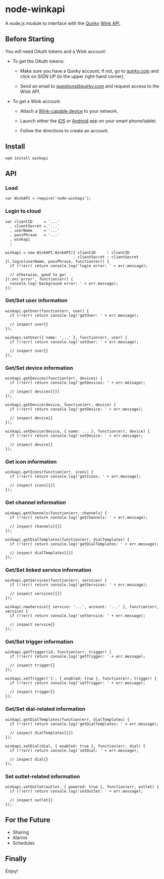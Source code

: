node-winkapi
============

A node.js module to interface with the [Quirky](http://www.quirky.com/) [Wink API](http://docs.wink.apiary.io).

Before Starting
---------------
You will need OAuth tokens and a Wink account:

- To get the OAuth tokens:

    - Make sure you have a Quirky account;
if not, go to [quirky.com](http://www.quirky.com/) and click on _SIGN UP_ (in the upper right-hand corner).

    - Send an email to [questions@quirky.com](mailto:questions@quirky.com) and request access to the Wink API.

- To get a Wink account:

    - Attach a [Wink-capable device](http://www.quirky.com/shop/smart-home) to your network.

    - Launch either the [iOS](https://itunes.apple.com/us/app/wink-instantly-connected/id719287124?mt=8)
or [Android](https://play.google.com/store/apps/details?id=com.quirky.android.wink.wink&hl=en) app on your smart phone/tablet.

    - Follow the directions to create an account.


Install
-------

    npm install winkapi

API
---

### Load

    var WinkAPI = require('node-winkapi');

### Login to cloud

    var clientID     = '...'
      , clientSecret = '...'
      , userName     = '...'
      , passPhrase   = '...'
      , winkapi
      ;

    winkapi = new WinkAPI.WinkAPI({ clientID     : clientID
                                  , clientSecret : clientSecret }).login(userName, passPhrase, function(err) {
      if (!!err) return console.log('login error: ' + err.message);

      // otherwise, good to go!
    }).on('error', function(err) {
      console.log('background error: ' + err.message);
    });

### Get/Set user information

    winkapi.getUser(function(err, user) {
      if (!!err) return console.log('getUser: ' + err.message);

      // inspect user{}
    });

    winkapi.setUser({ name: '...' }, function(err, user) {
      if (!!err) return console.log('setUser: ' + err.message);

      // inspect user{}
    });

### Get/Set device information

    winkapi.getDevices(function(err, devices) {
      if (!!err) return console.log('getDevices: ' + err.message);

      // inspect devices[{}]
    });

    winkapi.getDevice(device, function(err, device) {
      if (!!err) return console.log('getDevice: ' + err.message);

      // inspect device{}
    });

    winkapi.setDevice(device, { name: ... }, function(err, device) {
      if (!!err) return console.log('setDevice: ' + err.message);

      // inspect device{}
    });

### Get icon information

    winkapi.getIcons(function(err, icons) {
      if (!!err) return console.log('getIcons: ' + err.message);

      // inspect icons[{}]
    });

### Get channel information

    winkapi.getChannels(function(err, channels) {
      if (!!err) return console.log('getChannels: ' + err.message);

      // inspect channels[{}]
    });

    winkapi.getDialTemplates(function(err, dialTemplates) {
      if (!!err) return console.log('getDialTemplates: ' + err.message);

      // inspect dialTemplates[{}]
    });

### Get/Set linked service information

    winkapi.getServices(function(err, services) {
      if (!!err) return console.log('getServices: ' + err.message);

      // inspect services[{}]
    });

    winkapi.newService({ service: '...', account: '...' }, function(err, service) {
      if (!!err) return console.log('setService: ' + err.message);

      // inspect service{}
    });

### Get/Set trigger information

    winkapi.getTrigger(id, function(err, trigger) {
      if (!!err) return console.log('getTrigger: ' + err.message);

      // inspect trigger{}
    });

    winkapi.setTrigger('1', { enabled: true }, function(err, trigger) {
      if (!!err) return console.log('setTrigger: ' + err.message);

      // inspect trigger{}
    });

### Get/Set dial-related information

    winkapi.getDialTemplates(function(err, dialTemplates) {
      if (!!err) return console.log('getDialTemplates: ' + err.message);

      // inspect dialTemplates[{}]
    });

    winkapi.setDial(dial, { enabled: true }, function(err, dial) {
      if (!!err) return console.log('setDial: ' + err.message);

      // inspect dial{}
    });

### Set outlet-related information

    winkapi.setOutlet(outlet, { powered: true }, function(err, outlet) {
      if (!!err) return console.log('setOutlet: ' + err.message);

      // inspect outlet{}
    });

## For the Future
- Sharing
- Alarms
- Schedules

Finally
-------

Enjoy!
